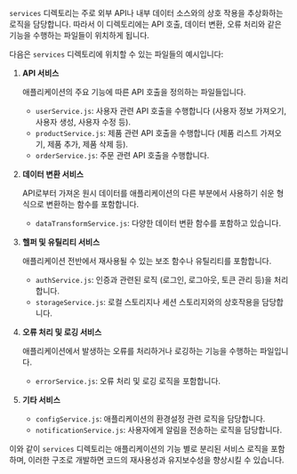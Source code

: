 `services` 디렉토리는 주로 외부 API나 내부 데이터 소스와의 상호 작용을 추상화하는 로직을 담당합니다. 따라서 이 디렉토리에는 API 호출, 데이터 변환, 오류 처리와 같은 기능을 수행하는 파일들이 위치하게 됩니다.

다음은 `services` 디렉토리에 위치할 수 있는 파일들의 예시입니다:

1. **API 서비스**

    애플리케이션의 주요 기능에 따른 API 호출을 정의하는 파일들입니다.

    - `userService.js`: 사용자 관련 API 호출을 수행합니다 (사용자 정보 가져오기, 사용자 생성, 사용자 수정 등).
    - `productService.js`: 제품 관련 API 호출을 수행합니다 (제품 리스트 가져오기, 제품 추가, 제품 삭제 등).
    - `orderService.js`: 주문 관련 API 호출을 수행합니다.

2. **데이터 변환 서비스**

    API로부터 가져온 원시 데이터를 애플리케이션의 다른 부분에서 사용하기 쉬운 형식으로 변환하는 함수를 포함합니다.

    - `dataTransformService.js`: 다양한 데이터 변환 함수를 포함하고 있습니다.

3. **헬퍼 및 유틸리티 서비스**

    애플리케이션 전반에서 재사용될 수 있는 보조 함수나 유틸리티를 포함합니다.

    - `authService.js`: 인증과 관련된 로직 (로그인, 로그아웃, 토큰 관리 등)을 처리합니다.
    - `storageService.js`: 로컬 스토리지나 세션 스토리지와의 상호작용을 담당합니다.

4. **오류 처리 및 로깅 서비스**

    애플리케이션에서 발생하는 오류를 처리하거나 로깅하는 기능을 수행하는 파일입니다.

    - `errorService.js`: 오류 처리 및 로깅 로직을 포함합니다.

5. **기타 서비스**

    - `configService.js`: 애플리케이션의 환경설정 관련 로직을 담당합니다.
    - `notificationService.js`: 사용자에게 알림을 전송하는 로직을 담당합니다.

이와 같이 `services` 디렉토리는 애플리케이션의 기능 별로 분리된 서비스 로직을 포함하며, 이러한 구조로 개발하면 코드의 재사용성과 유지보수성을 향상시킬 수 있습니다.
